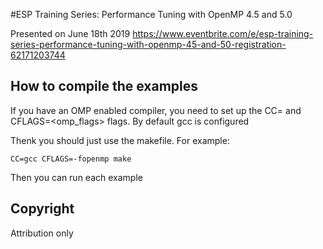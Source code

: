 #ESP Training Series: Performance Tuning with OpenMP 4.5 and 5.0

Presented on June 18th 2019
https://www.eventbrite.com/e/esp-training-series-performance-tuning-with-openmp-45-and-50-registration-62171203744

## How to compile the examples 
If you have an OMP enabled compiler, you need to set up the CC=<comp> and CFLAGS=<omp_flags> flags. By default gcc is configured

Thenk you should just use the makefile. For example:

```
CC=gcc CFLAGS=-fopenmp make
```

Then you can run each example

## Copyright

Attribution only
